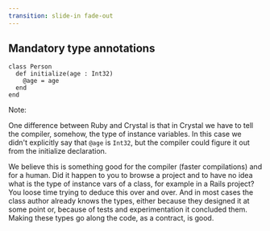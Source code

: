 ```yaml
---
transition: slide-in fade-out
---
```

## Mandatory type annotations

```playground
class Person
  def initialize(age : Int32)
    @age = age
  end
end
```

Note:

One difference between Ruby and Crystal is that in Crystal we have to tell the compiler, somehow, the type of instance variables.
In this case we didn't explicitly say that `@age` is `Int32`, but the compiler could figure it out from the initialize declaration.

We believe this is something good for the compiler (faster compilations) and for a human. Did it happen to you to browse a project and to have no idea what is the type of instance vars of a class, for example in a Rails project? You loose time trying to deduce this over and over. And in most cases the class author already knows the types, either because they designed it at some point or, because of tests and experimentation it concluded them. Making these types go along the code, as a contract, is good.

